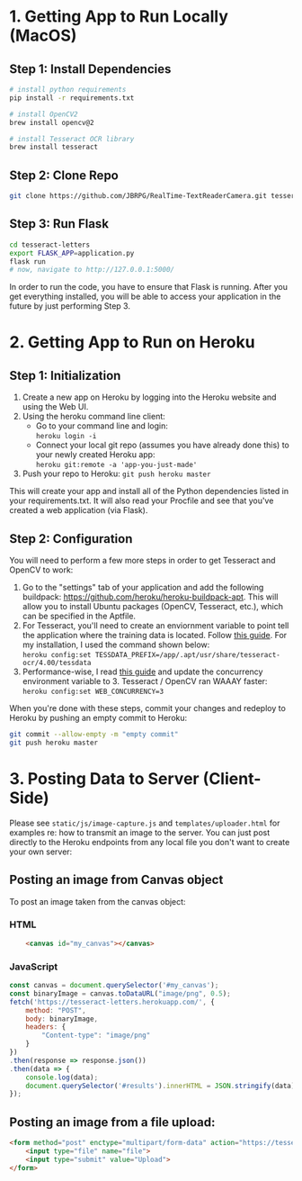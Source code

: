 # 1. Getting App to Run Locally (MacOS)

## Step 1: Install Dependencies
```bash 
# install python requirements
pip install -r requirements.txt

# install OpenCV2
brew install opencv@2

# install Tesseract OCR library
brew install tesseract
```

## Step 2: Clone Repo
```bash
git clone https://github.com/JBRPG/RealTime-TextReaderCamera.git tesseract-letters
```

## Step 3: Run Flask
```bash
cd tesseract-letters
export FLASK_APP=application.py
flask run
# now, navigate to http://127.0.0.1:5000/
```

In order to run the code, you have to ensure that Flask is running. After you get everything installed, you will be able to access your application in the future by just performing Step 3. 


# 2. Getting App to Run on Heroku

## Step 1: Initialization
1. Create a new app on Heroku by logging into the Heroku website and using the Web UI.
1. Using the heroku command line client:
   * Go to your command line and login:<br> `heroku login -i`
   * Connect your local git repo (assumes you have already done this) to your newly created Heroku app:<br> `heroku git:remote -a 'app-you-just-made'`
1. Push your repo to Heroku: `git push heroku master`

This will create your app and install all of the Python dependencies listed in your requirements.txt. It will also read your Procfile and see that you've created a web application (via Flask).

## Step 2: Configuration 
You will need to perform a few more steps in order to get Tesseract and OpenCV to work:

1. Go to the "settings" tab of your application and add the following buildpack:
https://github.com/heroku/heroku-buildpack-apt. This will allow you to install Ubuntu packages (OpenCV, Tesseract, etc.), which can be specified in the Aptfile.
1. For Tesseract, you'll need to create an enviornment variable to point tell the application where the training data is located. Follow [this guide](https://medium.com/@zamhuang/heroku-how-to-install-service-and-setup-environment-variable-use-tesseract-ocr-as-example-d7c708c4ba8d). For my installation, I used the command shown below:<br>`heroku config:set TESSDATA_PREFIX=/app/.apt/usr/share/tesseract-ocr/4.00/tessdata`
1. Performance-wise, I read [this guide](https://devcenter.heroku.com/articles/python-gunicorn#basic-configuration) and update the concurrency environment variable to 3. Tesseract / OpenCV ran WAAAY faster:<br>`heroku config:set WEB_CONCURRENCY=3`

When you're done with these steps, commit your changes and redeploy to Heroku by pushing an empty commit to Heroku:

```bash
git commit --allow-empty -m "empty commit"
git push heroku master
```

# 3. Posting Data to Server (Client-Side)
Please see `static/js/image-capture.js` and `templates/uploader.html` for examples re: how to transmit an image to the server. You can just post directly to the Heroku endpoints from any local file you don't want to create your own server:

## Posting an image from Canvas object
To post an image taken from the canvas object:
### HTML
```html
    <canvas id="my_canvas"></canvas>
```
### JavaScript
```js
const canvas = document.querySelector('#my_canvas');
const binaryImage = canvas.toDataURL("image/png", 0.5);
fetch('https://tesseract-letters.herokuapp.com/', {
    method: "POST",
    body: binaryImage,
    headers: {
        "Content-type": "image/png"
    }
})
.then(response => response.json())
.then(data => {
    console.log(data);
    document.querySelector('#results').innerHTML = JSON.stringify(data);
});
```

## Posting an image from a file upload:
```html
<form method="post" enctype="multipart/form-data" action="https://tesseract-letters.herokuapp.com/uploader/">
    <input type="file" name="file">
    <input type="submit" value="Upload">
</form>
```

